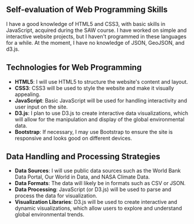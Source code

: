 ## Self-evaluation of Web Programming Skills
I have a good knowledge of HTML5 and CSS3, with basic skills in JavaScript, acquired during the SAW course. I have worked on simple and interactive website projects, but I haven't programmed in these languages for a while. At the moment, I have no knowledge of JSON, GeoJSON, and d3.js.
## Technologies for Web Programming
- **HTML5**: I will use HTML5 to structure the website's content and layout.
- **CSS3**: CSS3 will be used to style the website and make it visually appealing.
- **JavaScript**: Basic JavaScript will be used for handling interactivity and user input on the site.
- **D3.js**: I plan to use D3.js to create interactive data visualizations, which will allow for the manipulation and display of the global environmental data.
- **Bootstrap**: If necessary, I may use Bootstrap to ensure the site is responsive and looks good on different devices.
## Data Handling and Processing Strategies
- **Data Sources**: I will use public data sources such as the World Bank Data Portal, Our World in Data, and NASA Climate Data.
- **Data Formats**: The data will likely be in formats such as CSV or JSON.
- **Data Processing**: JavaScript (or D3.js) will be used to parse and process the data for visualization.
- **Visualization Libraries**: D3.js will be used to create interactive and dynamic visualizations, which allow users to explore and understand global environmental trends.
